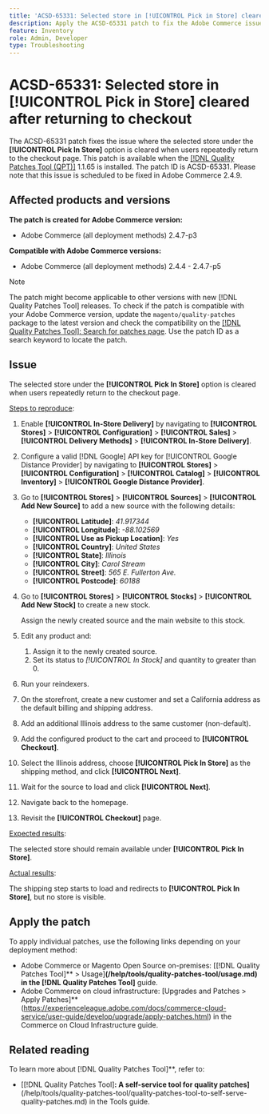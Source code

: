 ```yaml
---
title: 'ACSD-65331: Selected store in [!UICONTROL Pick in Store] cleared after returning to checkout'
description: Apply the ACSD-65331 patch to fix the Adobe Commerce issue where the selected store under the [!UICONTROL Pick In Store] option is cleared when users repeatedly return to the checkout page.
feature: Inventory
role: Admin, Developer
type: Troubleshooting
---
```


# ACSD-65331: Selected store in **[!UICONTROL Pick in Store]** cleared after returning to checkout

The ACSD-65331 patch fixes the issue where the selected store under the **[!UICONTROL Pick In Store]** option is cleared when users repeatedly return to the checkout page. This patch is available when the [[!DNL Quality Patches Tool (QPT)]](/help/tools/quality-patches-tool/quality-patches-tool-to-self-serve-quality-patches.md) 1.1.65 is installed. The patch ID is ACSD-65331. Please note that this issue is scheduled to be fixed in Adobe Commerce 2.4.9.

## Affected products and versions

**The patch is created for Adobe Commerce version:**

* Adobe Commerce (all deployment methods) 2.4.7-p3

**Compatible with Adobe Commerce versions:**

* Adobe Commerce (all deployment methods) 2.4.4 - 2.4.7-p5

>[!NOTE]
>
>The patch might become applicable to other versions with new [!DNL Quality Patches Tool] releases. To check if the patch is compatible with your Adobe Commerce version, update the `magento/quality-patches` package to the latest version and check the compatibility on the [[!DNL Quality Patches Tool]: Search for patches page](https://experienceleague.adobe.com/tools/commerce-quality-patches/index.html). Use the patch ID as a search keyword to locate the patch.

## Issue

The selected store under the **[!UICONTROL Pick In Store]** option is cleared when users repeatedly return to the checkout page. 

<u>Steps to reproduce</u>:

1. Enable **[!UICONTROL In-Store Delivery]** by navigating to **[!UICONTROL Stores]** > **[!UICONTROL Configuration]** > **[!UICONTROL Sales]** > **[!UICONTROL Delivery Methods]** > **[!UICONTROL In-Store Delivery]**.
1. Configure a valid [!DNL Google] API key for [!UICONTROL Google Distance Provider] by navigating to **[!UICONTROL Stores]** > **[!UICONTROL Configuration]** > **[!UICONTROL Catalog]** > **[!UICONTROL Inventory]** > **[!UICONTROL Google Distance Provider]**.
1. Go to **[!UICONTROL Stores]** > **[!UICONTROL Sources]** > **[!UICONTROL Add New Source]** to add a new source with the following details:

    * **[!UICONTROL Latitude]**: *41.917344*
    * **[!UICONTROL Longitude]**: *-88.102569*
    * **[!UICONTROL Use as Pickup Location]**: *Yes*
    * **[!UICONTROL Country]**: *United States*
    * **[!UICONTROL State]**: *Illinois*
    * **[!UICONTROL City]**: *Carol Stream*
    * **[!UICONTROL Street]**: *565 E. Fullerton Ave.*
    * **[!UICONTROL Postcode]**: *60188*

1. Go to **[!UICONTROL Stores]** > **[!UICONTROL Stocks]** > **[!UICONTROL Add New Stock]** to create a new stock.

    Assign the newly created source and the main website to this stock.
1. Edit any product and:

    1. Assign it to the newly created source.
    1. Set its status to *[!UICONTROL In Stock]* and quantity to greater than 0.

1. Run your reindexers.
1. On the storefront, create a new customer and set a California address as the default billing and shipping address.
1. Add an additional Illinois address to the same customer (non-default).
1. Add the configured product to the cart and proceed to **[!UICONTROL Checkout]**.
1. Select the Illinois address, choose **[!UICONTROL Pick In Store]** as the shipping method, and click **[!UICONTROL Next]**.
1. Wait for the source to load and click **[!UICONTROL Next]**.
1. Navigate back to the homepage.
1. Revisit the **[!UICONTROL Checkout]** page.

<u>Expected results</u>:

The selected store should remain available under **[!UICONTROL Pick In Store]**.

<u>Actual results</u>:

The shipping step starts to load and redirects to **[!UICONTROL Pick In Store]**, but no store is visible.

## Apply the patch

To apply individual patches, use the following links depending on your deployment method:

* Adobe Commerce or Magento Open Source on-premises: [[!DNL Quality Patches Tool]** > Usage]**(/help/tools/quality-patches-tool/usage.md) in the [!DNL Quality Patches Tool]** guide.
* Adobe Commerce on cloud infrastructure: [Upgrades and Patches > Apply Patches]**(https://experienceleague.adobe.com/docs/commerce-cloud-service/user-guide/develop/upgrade/apply-patches.html) in the Commerce on Cloud Infrastructure guide.

## Related reading

To learn more about [!DNL Quality Patches Tool]**, refer to:

* [[!DNL Quality Patches Tool]**: A self-service tool for quality patches]**(/help/tools/quality-patches-tool/quality-patches-tool-to-self-serve-quality-patches.md) in the Tools guide.
